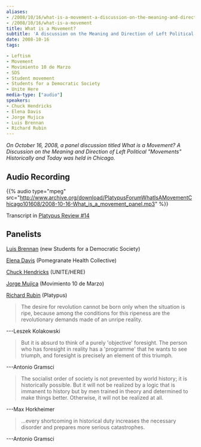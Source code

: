 ```yaml
---
aliases:
- /2008/10/16/what-is-a-movement-a-discussion-on-the-meaning-and-direction-of-left-political-movements-historically-and-today
- /2008/10/16/what-is-a-movement
title: What is a Movement?
subtitle: 'A discussion on the Meaning and Direction of Left Political "Movements" Historically and Today'
date: 2008-10-16
tags:

- Leftism
- Movement
- Movimiento 10 de Marzo
- SDS
- Student movement
- Students for a Democratic Society
- Unite Here
media-type: ["audio"]
speakers:
- Chuck Hendricks
- Elena Davis
- Jorge Mujica
- Luis Brennan
- Richard Rubin
---
```


_On October 16, 2008, a panel discussion titled What is a Movement? A Discussion on the Meaning and Direction of Left Political "Movements" Historically and Today was held in Chicago._

## Audio Recording

{{% audio type="mpeg" src="http://www.archive.org/download/PlatypusForumWhatIsAMovementChicago101608/2008-10-16-What_is_a_movement_panel.mp3" %}}

Transcript in [Platypus Review #14](/2009/08/24/what-is-a-movement-pr/)

## Panelists

[Luis Brennan](/speakers/luis-brennan) (new Students for a Democratic Society)

[Elena Davis](/speakers/elena-davis) (Pomegranate Health Collective)

[Chuck Hendricks](/speakers/chuck-hendricks) (UNITE/HERE)

[Jorge Mujica](/speakers/jorge-mujica) (Movimiento 10 de Marzo)

[Richard Rubin](/speakers/richard-rubin) (Platypus)


>The desire for revolution cannot be born only when the situation is ripe, because among the conditions for this ripeness are the revolutionary demands made of an unripe reality.

---Leszek Kolakowski

>But it is absurd to think of a purely 'objective' foresight. The person who has foresight in reality has a 'programme' that he wants to see triumph, and foresight is precisely an element of this triumph.

---Antonio Gramsci

>The socialist order of society is not prevented by world history; it is historically possible. But it will not be realized by a logic that is immanent to history but by men trained in theory and determined to make things better. Otherwise, it will not be realized at all.

---Max Horkheimer

>...every shortcoming in historical duty increases the necessary disorder and prepares more serious catastrophes.

---Antonio Gramsci
